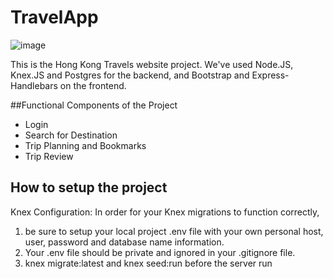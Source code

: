 # TravelApp
![image](https://i.postimg.cc/MZNXgtWP/Screenshot-2021-09-28-at-11-53-34-PM.png)

This is the Hong Kong Travels website project.
We've used Node.JS, Knex.JS and Postgres for the backend,
and Bootstrap and Express-Handlebars on the frontend.

##Functional Components of the Project
* Login
* Search for Destination
* Trip Planning and Bookmarks
* Trip Review

## How to setup the project
Knex Configuration:
In order for your Knex migrations to function correctly,
1. be sure to setup your local project .env file with your own personal host, user, password and database name information. 
2. Your .env file should be private and ignored in your .gitignore file. 
3. knex migrate:latest and knex seed:run before the server run
